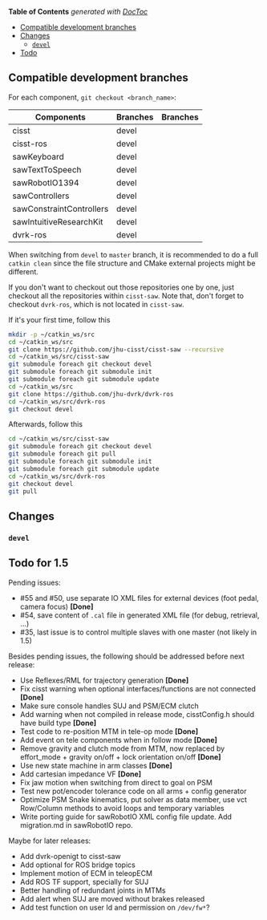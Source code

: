 <!-- START doctoc generated TOC please keep comment here to allow auto update -->
<!-- DON'T EDIT THIS SECTION, INSTEAD RE-RUN doctoc TO UPDATE -->
**Table of Contents**  *generated with [DocToc](https://github.com/thlorenz/doctoc)*

- [Compatible development branches](#compatible-development-branches)
- [Changes](#changes)
  - [`devel`](#devel)
- [Todo](#todo)

<!-- END doctoc generated TOC please keep comment here to allow auto update -->

## Compatible development branches

For each component, `git checkout <branch_name>`:

| Components               | Branches      | Branches     |
| ------------------------ | ------------- |------------- |
| cisst                    | devel         |         |
| cisst-ros                | devel         |         |
| sawKeyboard              | devel         |         |
| sawTextToSpeech          | devel         |         |
| sawRobotIO1394           | devel         |         |
| sawControllers           | devel         |         |
| sawConstraintControllers | devel         |         |
| sawIntuitiveResearchKit  | devel         |         |
| dvrk-ros                 | devel         |         |

When switching from `devel` to `master` branch, it is recommended to do a full `catkin clean` since the file structure and CMake external projects might be different.

If you don't want to checkout out those repositories one by one, just checkout all the repositories within `cisst-saw`. Note that, don't forget to checkout `dvrk-ros`, which is not located in `cisst-saw`.

If it's your first time, follow this

```bash
mkdir -p ~/catkin_ws/src
cd ~/catkin_ws/src
git clone https://github.com/jhu-cisst/cisst-saw --recursive
cd ~/catkin_ws/src/cisst-saw
git submodule foreach git checkout devel
git submodule foreach git submodule init
git submodule foreach git submodule update
cd ~/catkin_ws/src
git clone https://github.com/jhu-dvrk/dvrk-ros
cd ~/catkin_ws/src/dvrk-ros
git checkout devel
```

Afterwards, follow this

```bash
cd ~/catkin_ws/src/cisst-saw
git submodule foreach git checkout devel
git submodule foreach git pull
git submodule foreach git submodule init
git submodule foreach git submodule update
cd ~/catkin_ws/src/dvrk-ros
git checkout devel
git pull
```

## Changes

### `devel`

## Todo for 1.5

Pending issues:
* #55 and #50, use separate IO XML files for external devices (foot pedal, camera focus) **[Done]**
* #54, save content of `.cal` file in generated XML file (for debug, retrieval, ...)
* #35, last issue is to control multiple slaves with one master (not likely in 1.5)

Besides pending issues, the following should be addressed before next release:
* Use Reflexes/RML for trajectory generation **[Done]**
* Fix cisst warning when optional interfaces/functions are not connected **[Done]**
* Make sure console handles SUJ and PSM/ECM clutch 
* Add warning when not compiled in release mode, cisstConfig.h should have build type **[Done]**
* Test code to re-position MTM in tele-op mode **[Done]**
* Add event on tele components when in follow mode **[Done]**
* Remove gravity and clutch mode from MTM, now replaced by effort_mode + gravity on/off + lock orientation on/off **[Done]**
* Use new state machine in arm classes **[Done]**
* Add cartesian impedance VF **[Done]**
* Fix jaw motion when switching from direct to goal on PSM
* Test new pot/encoder tolerance code on all arms + config generator
* Optimize PSM Snake kinematics, put solver as data member, use vct Row/Column methods to avoid loops and temporary variables
* Write porting guide for sawRobotIO XML config file update.  Add migration.md in sawRobotIO repo.

Maybe for later releases:
* Add dvrk-openigt to cisst-saw
* Add optional for ROS bridge topics
* Implement motion of ECM in teleopECM
* Add ROS TF support, specially for SUJ
* Better handling of redundant joints in MTMs
* Add alert when SUJ are moved without brakes released
* Add test function on user Id and permission on `/dev/fw*`?